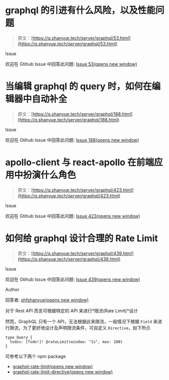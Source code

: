# graphql 的引进有什么风险，以及性能问题

> 原文：[https://q.shanyue.tech/server/graphql/53.html](https://q.shanyue.tech/server/graphql/53.html)

Issue

欢迎在 Gtihub Issue 中回答此问题: [Issue 53(opens new window)](https://github.com/shfshanyue/Daily-Question/issues/53)

# 当编辑 graphql 的 query 时，如何在编辑器中自动补全

> 原文：[https://q.shanyue.tech/server/graphql/188.html](https://q.shanyue.tech/server/graphql/188.html)

Issue

欢迎在 Gtihub Issue 中回答此问题: [Issue 188(opens new window)](https://github.com/shfshanyue/Daily-Question/issues/188)

# apollo-client 与 react-apollo 在前端应用中扮演什么角色

> 原文：[https://q.shanyue.tech/server/graphql/423.html](https://q.shanyue.tech/server/graphql/423.html)

Issue

欢迎在 Gtihub Issue 中回答此问题: [Issue 423(opens new window)](https://github.com/shfshanyue/Daily-Question/issues/423)

# 如何给 graphql 设计合理的 Rate Limit

> 原文：[https://q.shanyue.tech/server/graphql/439.html](https://q.shanyue.tech/server/graphql/439.html)

Issue

欢迎在 Gtihub Issue 中回答此问题: [Issue 439(opens new window)](https://github.com/shfshanyue/Daily-Question/issues/439)

Author

回答者: [shfshanyue(opens new window)](https://github.com/shfshanyue)

对于 Rest API 而言可根据特定的 API 来进行*限流(Rate Limit)*设计

然而，GraphQL 只有一个 API，无法根据此来限流，一般情况下根据 `Field` 来进行限流，为了更好地设计及声明限流条件，可自定义 `Directive`，如下所示

```
type Query {
  todos: [Todo!]! @rateLimit(window: "1s", max: 100)
} 
```

可参考以下两个 npm package

*   [graphql-rate-limit(opens new window)](https://github.com/teamplanes/graphql-rate-limit)
*   [graphql-rate-limit-directive(opens new window)](https://github.com/ravangen/graphql-rate-limit)